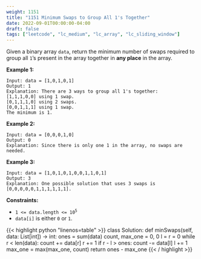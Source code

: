 ```yaml
---
weight: 1151
title: "1151 Minimum Swaps to Group All 1's Together"
date: 2022-09-01T00:00:00-04:00
draft: false
tags: ["leetcode", "lc_medium", "lc_array", "lc_sliding_window"]
---
```


Given a binary array `data`, return the minimum number of swaps required to group all `1`’s present in the array together in **any place** in the array.

**Example 1:**
```
Input: data = [1,0,1,0,1]
Output: 1
Explanation: There are 3 ways to group all 1's together:
[1,1,1,0,0] using 1 swap.
[0,1,1,1,0] using 2 swaps.
[0,0,1,1,1] using 1 swap.
The minimum is 1.
```
**Example 2:**
```
Input: data = [0,0,0,1,0]
Output: 0
Explanation: Since there is only one 1 in the array, no swaps are needed.
```
**Example 3:**
```
Input: data = [1,0,1,0,1,0,0,1,1,0,1]
Output: 3
Explanation: One possible solution that uses 3 swaps is [0,0,0,0,0,1,1,1,1,1,1].
```

**Constraints:**
- <code>1 <= data.length <= 10<sup>5</sup></code>
- `data[i]` is either `0` or `1`.

<div class="tabs"></div>
<div class="tab-content">
<div id="python" class="lang">
{{< highlight python "linenos=table" >}}
class Solution:
    def minSwaps(self, data: List[int]) -> int:
        ones = sum(data)
        count, max_one = 0, 0
        l = r = 0
        while r < len(data):
            count += data[r]
            r += 1
            if r - l > ones:
                count -= data[l]
                l += 1
            max_one = max(max_one, count)
        return ones - max_one
{{< / highlight >}}
</div>
</div>
